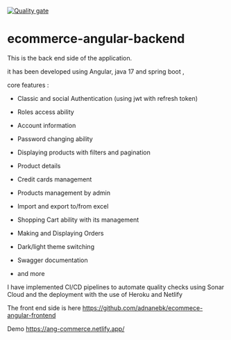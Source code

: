 [![Quality gate](https://sonarcloud.io/api/project_badges/quality_gate?project=adnanebk_ecommerce-spring-backend)](https://sonarcloud.io/summary/new_code?id=adnanebk_ecommerce-spring-backend)

# ecommerce-angular-backend


This is the back end side of the application.

it has been developed using Angular, java 17 and spring boot  ,

core features :

* Classic and social Authentication (using jwt with refresh token)

* Roles access ability

* Account information

* Password changing ability

* Displaying products with filters and pagination

* Product details

* Credit cards management

* Products management by admin

* Import and export to/from excel

* Shopping Cart ability with its management

* Making and Displaying Orders

* Dark/light theme switching

* Swagger documentation

* and more

I have implemented CI/CD pipelines to automate quality checks using Sonar Cloud and the deployment with the use of Heroku and Netlify

The front end side is here https://github.com/adnanebk/ecommece-angular-frontend

Demo https://ang-commerce.netlify.app/
